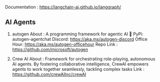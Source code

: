 Documentation : 
https://langchain-ai.github.io/langgraph/

AI Agents 
---------
1. autogen 
About : A programming framework for agentic AI 🤖 PyPi: autogen-agentchat Discord: https://aka.ms/autogen-discord Office Hour: https://aka.ms/autogen-officehour
Repo Link : https://github.com/microsoft/autogen

2. Crew AI 
About : Framework for orchestrating role-playing, autonomous AI agents. By fostering collaborative intelligence, CrewAI empowers agents to work together seamlessly, tackling complex tasks
Link : https://github.com/crewAIInc/crewAI
